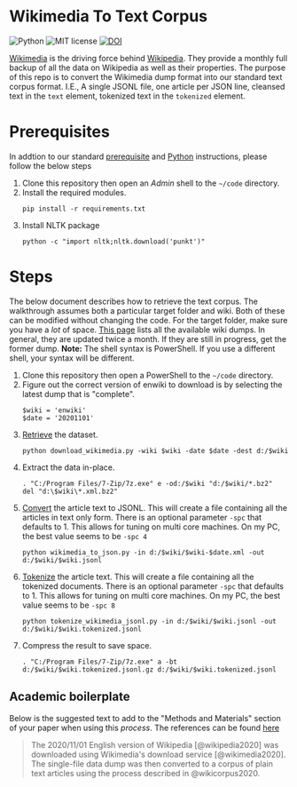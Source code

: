 # Wikimedia To Text Corpus

![Python](https://img.shields.io/badge/python-3.x-blue.svg)
![MIT license](https://img.shields.io/badge/License-MIT-green.svg)
[![DOI](https://zenodo.org/badge/DOI/10.5281/zenodo.3975690.svg)](https://doi.org/10.5281/zenodo.3975690)

[Wikimedia](https://www.wikimedia.org/) is the driving force behind [Wikipedia](https://www.wikipedia.org/).
They provide a monthly full backup of all the data on Wikipedia as well as their properties.
The purpose of this repo is to convert the Wikimedia dump format into our standard text corpus format.
I.E., A single JSONL file, one article per JSON line, cleansed text in the `text` element, tokenized text in the `tokenized` element.

# Prerequisites

In addtion to our standard [prerequisite](https://github.com/TextCorpusLabs/getting-started#prerequisites) and [Python](https://github.com/TextCorpusLabs/getting-started#python) instructions, please follow the below steps

1. Clone this repository then open an _Admin_ shell to the `~/code` directory.
2. Install the required modules.
   ```{shell}
   pip install -r requirements.txt
   ```
3. Install NLTK package
   ```{shell}
   python -c "import nltk;nltk.download('punkt')"
   ```

# Steps

The below document describes how to retrieve the text corpus.
The walkthrough assumes both a particular target folder and wiki.
Both of these can be modified without changing the code.
For the target folder, make sure you have a _lot_ of space.
[This page](https://dumps.wikimedia.org/backup-index.html) lists all the available wiki dumps.
In general, they are updated twice a month.
If they are still in progress, get the former dump.
**Note:** The shell syntax is PowerShell.
If you use a different shell, your syntax will be different. 

1. Clone this repository then open a PowerShell to the `~/code` directory.
2. Figure out the correct version of enwiki to download is by selecting the latest dump that is "complete".
   ```{ps1}
   $wiki = 'enwiki'
   $date = '20201101'
   ```
3. [Retrieve](./code/download_wikimedia.py) the dataset.
   ```{ps1}
   python download_wikimedia.py -wiki $wiki -date $date -dest d:/$wiki
   ```
4. Extract the data in-place.
   ```{ps1}
   . "C:/Program Files/7-Zip/7z.exe" e -od:/$wiki "d:/$wiki/*.bz2"
   del "d:\$wiki\*.xml.bz2"
   ```
5. [Convert](./code/wikimedia_to_json.py) the article text to JSONL.
   This will create a file containing all the articles in text only form.
   There is an optional parameter `-spc` that defaults to 1.
   This allows for tuning on multi core machines.
   On my PC, the best value seems to be `-spc 4`
   ```{ps1}
   python wikimedia_to_json.py -in d:/$wiki/$wiki-$date.xml -out d:/$wiki/$wiki.jsonl
   ```
6. [Tokenize](./code/tokenize_wikimedia_jsonl.py) the article text.
   This will create a file containing all the tokenized documents.
   There is an optional parameter `-spc` that defaults to 1.
   This allows for tuning on multi core machines.
   On my PC, the best value seems to be `-spc 8`
   ```{ps1}
   python tokenize_wikimedia_jsonl.py -in d:/$wiki/$wiki.jsonl -out d:/$wiki/$wiki.tokenized.jsonl
   ```
7. Compress the result to save space.
   ```{ps1}
   . "C:/Program Files/7-Zip/7z.exe" a -bt d:/$wiki/$wiki.tokenized.jsonl.gz d:/$wiki/$wiki.tokenized.jsonl
   ```

## Academic boilerplate

Below is the suggested text to add to the "Methods and Materials" section of your paper when using this _process_.
The references can be found [here](./references.bib)

> The 2020/11/01 English version of Wikipedia [@wikipedia2020] was downloaded using Wikimedia's download service [@wikimedia2020].
> The single-file data dump was then converted to a corpus of plain text articles using the process described in @wikicorpus2020.
